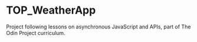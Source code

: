 # TOP_WeatherApp

Project following lessons on asynchronous JavaScript and APIs, part of The Odin Project curriculum.
